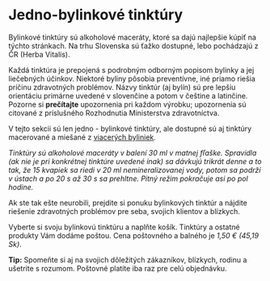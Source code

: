 Jedno-bylinkové tinktúry
========================

Bylinkové tinktúry sú alkoholové maceráty, ktoré sa dajú najlepšie kúpiť na
týchto stránkach. Na trhu Slovenska sú ťažko dostupné, lebo pochádzajú z ČR
(Herba Vitalis).

Každá tinktúra je prepojená s podrobným odborným popisom bylinky a jej
liečebných účinkov. Niektoré byliny pôsobia preventívne, iné priamo riešia
príčinu zdravotných problémov. Názvy tinktúr (aj bylín) sú pre lepšiu orientáciu
primárne uvedené v slovenčine a potom v češtine a latinčine. Pozorne si
**prečítajte** upozornenia pri každom výrobku; upozornenia sú citované z
príslušného Rozhodnutia Ministerstva zdravotníctva.

V tejto sekcii sú len jedno - bylinkové tinktúry, ale dostupné sú aj tinktúry
macerované a miešané z [viacerých
byliniek](/sip/tinktury/bylinkove-zmesi/).

*Tinktúry sú alkoholové maceráty v balení 30 ml v matnej fľaške. Spravidla (ak
nie je pri konkrétnej tinktúre uvedené inak) sa dávkujú trikrát denne a to tak,
že 15 kvapiek sa riedi v 20 ml nemineralizovanej vody, potom sa podrží v ústach
a po 20 s až 30 s sa prehltne. Pitný režim pokračuje asi po pol hodine.*

Ak ste tak ešte neurobili, prejdite si ponuku bylinkových tinktúr a nájdite
riešenie zdravotných problémov pre seba, svojich klientov a blízkych.

Vyberte si svoju bylinkovú tinktúru a naplňte košík. Tinktúry a ostatné produkty
Vám dodáme poštou. Cena poštovného a balného je *1,50 € (45,19 Sk)*.

**Tip:** Spomeňte si aj na svojich dôležitých zákazníkov, blízkych, rodinu a
ušetrite s rozumom. Poštovné platíte iba raz pre celú objednávku.


